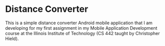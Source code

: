 # Distance Converter

This is a simple distance converter Android mobile application that I am developing for my first assignment in my Mobile Application Development course at the Illinois Institute of Technology (CS 442 taught by  Christopher Hield).
